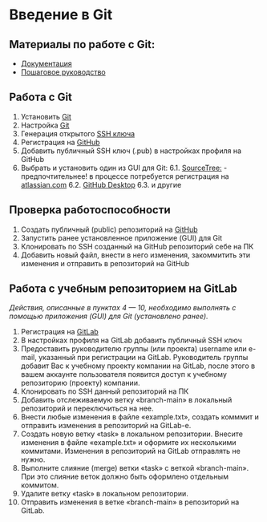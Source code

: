 # Введение в Git


## Материалы по работе с Git:

* [Документация](https://git-scm.com/book/ru/v2/Введение-О-системе-контроля-версий)
* [Пошаговое руководство](https://githowto.com/ru)

## Работа с Git

  1. Установить [Git](https://git-scm.com/downloads)
  2. Настройка [Git](https://git-scm.com/downloads)
  3. Генерация открытого [SSH ключа](https://help.github.com/articles/connecting-to-github-with-ssh/)
  4. Регистрация на [GitHub](https://github.com)
  5. Добавить публичный SSH ключ (.pub) в настройках профиля на GitHub
  6. Выбрать и установить один из GUI для Git:
    6.1. [SourceTree:](https://www.sourcetreeapp.com) - предпочтительнее! в процессе потребуется регистрация на [atlassian.com](https://www.atlassian.com)
    6.2. [GitHub Desktop](https://desktop.github.com)
    6.3. и другие

## Проверка работоспособности

  1. Создать публичный (public) репозиторий на [GitHub](https://github.com)
  2. Запустить ранее установленное приложение (GUI) для Git
  3. Клонировать по SSH созданный на GitHub репозиторий себе на ПК
  4. Добавить новый файл, внести в него изменения, закоммитить эти изменения и отправить в репозиторий на GitHub

## Работа с учебным репозиторием на GitLab

  *Действия, описанные в пунктах 4 — 10, необходимо выполнять c помощью приложения (GUI) для Git (установлено ранее).*
    
  1. Регистрация на [GitLab](https://gitlab.com)
  2. В настройках профиля на GitLab добавить публичный SSH ключ
  3. Предоставить руководителю группы (или проекта) username или e-mail, указанный при регистрации на GitLab. Руководитель группы добавит Вас к учебному проекту компании на GitLab, после этого в вашем аккаунте пользователя появится доступ к учебному репозиторию (проекту) компании.
  4. Клонировать по SSH данный репозиторий на ПК
  5. Добавить отслеживаемую ветку «branch-main» в локальный репозиторий и переключиться на нее.
  6. Внести любые изменения в файле «example.txt», создать комммит и отправить изменения в репозиторий на GitLab-е.
  7. Создать новую ветку «task» в локальном репозитории. Внесите изменения в файле «example.txt» и оформите их несколькими коммитами. Изменения в репозиторий на GitLab отправлять не нужно.
  8. Выполните слияние (merge) ветки «task» с веткой «branch-main». При это слияние веток должно быть оформлено отдельным коммитом.
  9. Удалите ветку «task» в локальном репозитории.
  10. Отправить изменения в ветке «branch-main» в репозиторий на GitLab.